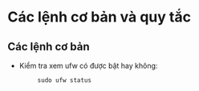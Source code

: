 # Các lệnh  cơ bản và quy tắc
## Các lệnh cơ bản
- Kiểm tra xem ufw có được bật hay không:

           sudo ufw status
























































































